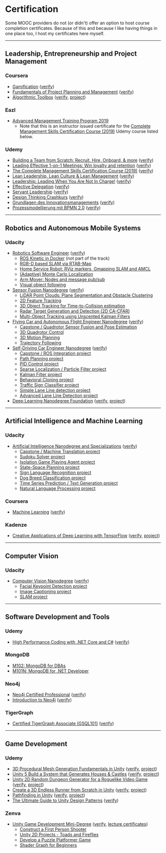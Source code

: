 # Certification

Some MOOC providers do not (or didn't) offer an option
to host course completion certificates. Because of this and
because I like having things in one place too, I host my
certificates here myself.

---

## Leadership, Entrepreneurship and Project Management

### Coursera

- [Gamification](coursera/gamification.pdf) ([verify](https://coursera.org/verify/TXMTP29R7S))
- [Fundamentals of Project Planning and Management](coursera/project-planning-fundamentals.pdf) ([verify](https://coursera.org/verify/HWTHS2SAY6))
- [Algorithmic Toolbox](coursera/algortihmic-toolbox-M35LUD3SKCNL.pdf) ([verify](https://coursera.org/verify/M35LUD3SKCNL), [project](https://github.com/sunsided/algorithmic-toolbox))

### Eazl

- [Advanced Management Training Program 2019](eazl/3118-AMT2019.pdf)
  - Note that this is an instructor issued certificate for the [Complete Management Skills Certification Course (2019)](https://www.udemy.com/certificate/UC-HPTVJ78Q/) Udemy course listed below.

### Udemy

- [Building a Team from Scratch: Recruit, Hire, Onboard, & more](udemy/UC-fb735bfa-b73f-4a21-8f89-c8e0161afcea.pdf) ([verify](https://ude.my/UC-fb735bfa-b73f-4a21-8f89-c8e0161afcea))
- [Leading Effective 1-on-1 Meetings: Win loyalty and retention](udemy/UC-8e6f79da-132b-4a40-b5ef-4fbdfa1ed76d.pdf) ([verify](https://ude.my/UC-8e6f79da-132b-4a40-b5ef-4fbdfa1ed76d))
- [The Complete Management Skills Certification Course (2019)](udemy/UC-HPTVJ78Q.pdf) ([verify](https://www.udemy.com/certificate/UC-HPTVJ78Q/))
- [Lean Leadership, Lean Culture & Lean Management](udemy/UC-KMVENK69.pdf) ([verify](https://www.udemy.com/certificate/UC-KMVENK69/))
- [Leadership: Leading When You Are Not In Charge!](udemy/UC-3e8c09f4-f979-460c-a80a-d09482ca754b.pdf) ([verify](https://ude.my/UC-3e8c09f4-f979-460c-a80a-d09482ca754b))
- [Effective Delegation](udemy/UC-458727c6-8df7-4ef7-ae0d-b7291922df31.pdf) ([verify](https://ude.my/UC-458727c6-8df7-4ef7-ae0d-b7291922df31))
- [Servant Leadership](udemy/UC-05679178-c962-461d-8cfb-e1a2a35c9bca.pdf) ([verify](https://ude.my/UC-05679178-c962-461d-8cfb-e1a2a35c9bca))
- [Design Thinking Crashkurs](udemy/UC-XZR9BEZJ.pdf) ([verify](https://www.udemy.com/certificate/UC-XZR9BEZJ/))
- [Grundlagen des Innovationsmanagements](udemy/UC-OR3D4CI4.pdf) ([verify](https://www.udemy.com/certificate/UC-OR3D4CI4/))
- [Prozessmodellierung mit BPMN 2.0](udemy/UC-9Q7L0H39.pdf) ([verify](https://www.udemy.com/certificate/UC-9Q7L0H39/))

---

## Robotics and Autonomous Mobile Systems

### Udacity

- [Robotics Software Engineer](udacity/nd209-robotics.pdf) ([verify](https://confirm.udacity.com/S7MYXKLP))
  - [ROS Kinetic in Docker](https://github.com/sunsided/robond-ros-docker) (not part of the track)
  - [RGB-D based SLAM via RTAB-Map](https://github.com/sunsided/RoboND-MapMyWorld)
  - [Home Service Robot: RViz markers, Gmapping SLAM and AMCL](https://github.com/sunsided/RoboND-HomeServiceRobot)
  - [(Adaptive) Monte Carlo Localization](https://github.com/sunsided/RoboND-WhereAmI)
  - [Arm Mover: Nodes and message pub/sub](https://github.com/sunsided/RoboND-simple_arm)
  - [Visual object following](https://github.com/sunsided/RoboND-GoChaseIt)
- [Sensor Fusion Nanodegree](udacity/nd313-sensor-fusion.pdf) ([verify](https://confirm.udacity.com/T6G4FKGT))
  - [LiDAR Point Clouds: Plane Segmentation and Obstacle Clustering](https://github.com/sunsided/SFND_Lidar_Obstacle_Detection)
  - [2D Feature Tracking](https://github.com/sunsided/SFND_2D_Feature_Tracking)
  - [3D Object Tracking for Time-to-Collision estimation](https://github.com/sunsided/SFND_3D_Object_Tracking)
  - [Radar Target Generation and Detection (2D CA-CFAR)](https://github.com/sunsided/SFND_Radar_2D_CFAR)
  - [Multi-Object Tracking using Unscented Kalman Filters](https://github.com/sunsided/SFND_Unscented_Kalman_Filter)
- [Flying Car and Autonomous Flight Engineer Nanodegree](udacity/nd787-flying-car.pdf) ([verify](https://confirm.udacity.com/3LQH9R6G))
  - [Capstone / Quadrotor Sensor Fusion and Pose Estimation](https://github.com/sunsided/FCND-Estimation-CPP)
  - [3D Quadrotor Control](https://github.com/sunsided/FCND-Controls-CPP)
  - [3D Motion Planning](https://github.com/sunsided/FCND-Motion-Planning)
  - [Trajectory Following](https://github.com/sunsided/FCND-Backyard-Flyer)
- [Self-Driving Car Engineer Nanodegree](udacity/nd013-self-driving-car.pdf) ([verify](https://confirm.udacity.com/EH49SJSP))
  - [Capstone / ROS Integration project](https://github.com/sunsided/CarND-Capstone)
  - [Path Planning project](https://github.com/sunsided/CarND-Path-Planning-Project)
  - [PID Control project](https://github.com/sunsided/CarND-PID-Control-Project)
  - [Sparse Localization / Particle Filter project](https://github.com/sunsided/CarND-Kidnapped-Vehicle-Project)
  - [Kalman Filter project](https://github.com/sunsided/CarND-Extended-Kalman-Filter-Project)
  - [Behavioral Cloning project](https://github.com/sunsided/CarND-Behavioral-Cloning-P3)
  - [Traffic Sign Classifier project](https://github.com/sunsided/CarND-Traffic-Sign-Classifier-Project)
  - [Simple Lane Line detection project](https://github.com/sunsided/CarND-LaneLines-P1)
  - [Advanced Lane Line Detection project](https://github.com/sunsided/CarND-Advanced-Lane-Lines)
- [Deep Learning Nanodegree Foundation](udacity/nd101-deep-learning.pdf) ([verify](https://confirm.udacity.com/AHPPKEEM), [project](https://github.com/sunsided/DLND))

---

## Artificial Intelligence and Machine Learning

### Udacity

- [Artificial Intelligence Nanodegree and Specializations](udacity/nd889-artificial-intelligence.pdf) ([verify](https://confirm.udacity.com/RKELYCTH))
  - [Capstone / Machine Translation project](https://github.com/sunsided/aind2-nlp-capstone)
  - [Sudoku Solver project](https://github.com/sunsided/AIND-Sudoku)
  - [Isolation Game Playing Agent project](https://github.com/sunsided/AIND-Isolation)
  - [State-Space Planning project](https://github.com/sunsided/AIND-Planning)
  - [Sign Language Recognition project](https://github.com/sunsided/AIND-Recognizer)
  - [Dog Breed Classification project](https://github.com/sunsided/AIND-dog-project)
  - [Time Series Prediction / Text Generation project](https://github.com/sunsided/AIND-rnn)
  - [Natural Language Processing project](https://github.com/sunsided/AIND-NLP)

### Coursera

- [Machine Learning](coursera/machine-learning.pdf) ([verify](https://coursera.org/verify/9FQYSEF2PFZK))

### Kadenze

- [Creative Applications of Deep Learning with TensorFlow](kadenze/cadl.pdf) ([verify](https://www.kadenze.com/certificates/verified/RZPJHM9V), [project](https://github.com/sunsided/vae-style-transfer))

---

## Computer Vision

### Udacity

- [Computer Vision Nanodegree](udacity/nd891-computer-vision.pdf) ([verify](https://confirm.udacity.com/GGVQ637X))
  - [Facial Keypoint Detection project](https://github.com/sunsided/facial-keypoints)
  - [Image Captioning project](https://github.com/sunsided/image-captioning)
  - [SLAM project](https://github.com/sunsided/slam)

---

## Software Development and Tools

### Udemy

- [High Performance Coding with .NET Core and C#](udemy/UC-b41f0f4f-c5e2-4fcb-a123-0226d15c8243.pdf) ([verify](https://ude.my/UC-b41f0f4f-c5e2-4fcb-a123-0226d15c8243))

### MongoDB

- [M102: MongoDB for DBAs](mongodb/m102-dba.pdf)
- [M101N: MongoDB for .NET Developer](mongodb/m101n.pdf)

### Neo4j

- [Neo4j Certified Professional](neo4j/16930976.pdf) ([verify](https://graphacademy.neo4j.com/certificates/fa34c0664c233c8801aaa5239b34929f964bf73eaa7db0b03dd8bfec81abb20c.pdf))
- [Introduction to Neo4j](neo4j/93901863.pdf) ([verify](https://graphacademy.neo4j.com/training/certificates/3f66d827ed05b1a8f970cfe65015c8843759483eb5e004f3d0c9061a3ded9a94.pdf))

### TigerGraph

- [Certified TigerGraph Associate (GSQL101)](tigergraph/1594239534-240931109.pdf) ([verify](https://www.proprofs.com/quiz-school/usercertificate.php?id=240931109))

---

## Game Development

### Udemy

- [3D Procedural Mesh Generation Fundamentals in Unity](udemy/UC-A9BWRE11.pdf) ([verify](https://www.udemy.com/certificate/UC-A9BWRE11/), [project](https://github.com/sunsided/unity-procedural-meshes))
- [Unity 5 Build a System that Generates Houses & Castles](udemy/UC-DOLUGKBR.pdf) ([verify](https://www.udemy.com/certificate/UC-DOLUGKBR/), [project](https://github.com/sunsided/unity-procedural-cities))
- [Unity 2D Random Dungeon Generator for a Roguelike Video Game](udemy/UC-IX5760VI.pdf) ([verify](https://www.udemy.com/certificate/UC-IX5760VI/), [project](https://github.com/sunsided/unity-procedural-dungeons))
- [Create a 3D Endless Runner from Scratch in Unity](udemy/UC-K6H8565W.pdf) ([verify](https://www.udemy.com/certificate/UC-K6H8565W/), [project](https://github.com/sunsided/unity-endless-runner))
- [Pathfinding in Unity](udemy/UC-RMOSPE7C.pdf) ([verify](https://www.udemy.com/certificate/UC-RMOSPE7C/), [project](https://github.com/sunsided/unity-pathfinding-diy))
- [The Ultimate Guide to Unity Design Patterns](udemy/UC-O1RUSB25.pdf) ([verify](https://www.udemy.com/certificate/UC-O1RUSB25/))

### Zenva

- [Unity Game Development Mini-Degree](zenva/unity-game-development/dae8a3f2.pdf) ([verify](https://academy.zenva.com/certificate/dae8a3f2), [lecture certificates](zenva/unity-game-development/README.md))
  - [Construct a First Person Shooter](https://github.com/sunsided/unity-fps)
  - [Unity 2D Projects - Toads and Fireflies](https://github.com/sunsided/toads-and-fireflies)
  - [Develop a Puzzle Platformer Game](https://github.com/sunsided/zenva-puzzle-platformer)
  - [Shader Graph for Beginners](https://github.com/sunsided/shader-graph-for-beginners)
